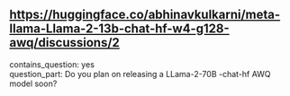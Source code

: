 ## https://huggingface.co/abhinavkulkarni/meta-llama-Llama-2-13b-chat-hf-w4-g128-awq/discussions/2

contains_question: yes  
question_part: Do you plan on releasing a LLama-2-70B -chat-hf AWQ model soon?